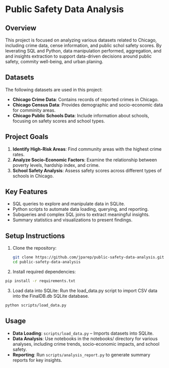 # Public Safety Data Analysis

## Overview
This project is focused on analyzing various datasets related to Chicago, including crime data, cense information, and public schol safety scores. By leverating  SQL and Python, data manipulation performed, aggregation, and and insights extraction to support data-driven decisions around public safety, commity well-being, and urban planing.


## Datasets
The following datasets are used in this project:
- **Chicago Crime Data**: Contains records of reported crimes in Chicago.
- **Chicago Census Data**: Provides demographic and socio-economic data for comminity areas.
- **Chicago Public Schools Data**: Include information about schools, focusing on safety scores and school types.


## Project Goals
1. **Identify High-Risk Areas**: Find community areas with the highest crime rates.
2. **Analyze Socio-Economic Factors**: Examine the relationship between poverty levels, hardship index, and crime.
3. **School Safety Analysis**: Assess safety scores across different types of schools in Chicago.

## Key Features
- SQL queries to explore and manipulate data in SQLite.
- Python scripts to automate data loading, querying, and reporting.
- Subqueries and complex SQL joins to extract meaningful insights.
- Summary statistics and visualizations to present findings.

## Setup Instructions
1. Clone the repository:
   ```bash
   git clone https://github.com/jparep/public-safety-data-analysis.git
   cd public-safety-data-analysis
   ```

2. Install required dependencies:
```bash
pip install -r requirements.txt
```

3. Load data into SQLite: Run the load_data.py script to import CSV data into the FinalDB.db SQLite database.
```bash
python scripts/load_data.py
```


## Usage

- **Data Loading**: ```scripts/load_data.py``` – Imports datasets into SQLite.
- **Data Analysis**: Use notebooks in the notebooks/ directory for various analyses, including crime trends, socio-economic impacts, and school safety.
- **Reporting**: Run `scripts/analysis_report.py` to generate summary reports for key insights.